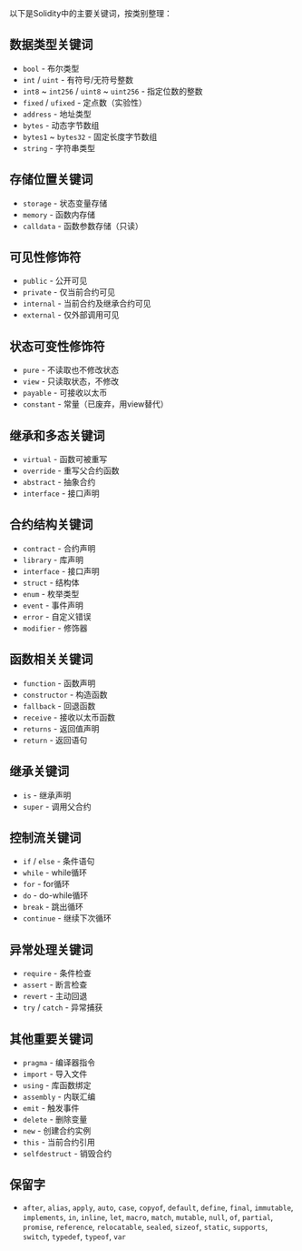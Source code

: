 以下是Solidity中的主要关键词，按类别整理：

## **数据类型关键词**
- `bool` - 布尔类型
- `int` / `uint` - 有符号/无符号整数
- `int8` ~ `int256` / `uint8` ~ `uint256` - 指定位数的整数
- `fixed` / `ufixed` - 定点数（实验性）
- `address` - 地址类型
- `bytes` - 动态字节数组
- `bytes1` ~ `bytes32` - 固定长度字节数组
- `string` - 字符串类型

## **存储位置关键词**
- `storage` - 状态变量存储
- `memory` - 函数内存储
- `calldata` - 函数参数存储（只读）

## **可见性修饰符**
- `public` - 公开可见
- `private` - 仅当前合约可见
- `internal` - 当前合约及继承合约可见
- `external` - 仅外部调用可见

## **状态可变性修饰符**
- `pure` - 不读取也不修改状态
- `view` - 只读取状态，不修改
- `payable` - 可接收以太币
- `constant` - 常量（已废弃，用view替代）

## **继承和多态关键词**
- `virtual` - 函数可被重写
- `override` - 重写父合约函数
- `abstract` - 抽象合约
- `interface` - 接口声明

## **合约结构关键词**
- `contract` - 合约声明
- `library` - 库声明
- `interface` - 接口声明
- `struct` - 结构体
- `enum` - 枚举类型
- `event` - 事件声明
- `error` - 自定义错误
- `modifier` - 修饰器

## **函数相关关键词**
- `function` - 函数声明
- `constructor` - 构造函数
- `fallback` - 回退函数
- `receive` - 接收以太币函数
- `returns` - 返回值声明
- `return` - 返回语句

## **继承关键词**
- `is` - 继承声明
- `super` - 调用父合约

## **控制流关键词**
- `if` / `else` - 条件语句
- `while` - while循环
- `for` - for循环
- `do` - do-while循环
- `break` - 跳出循环
- `continue` - 继续下次循环

## **异常处理关键词**
- `require` - 条件检查
- `assert` - 断言检查
- `revert` - 主动回退
- `try` / `catch` - 异常捕获

## **其他重要关键词**
- `pragma` - 编译器指令
- `import` - 导入文件
- `using` - 库函数绑定
- `assembly` - 内联汇编
- `emit` - 触发事件
- `delete` - 删除变量
- `new` - 创建合约实例
- `this` - 当前合约引用
- `selfdestruct` - 销毁合约

## **保留字**
- `after`, `alias`, `apply`, `auto`, `case`, `copyof`, `default`, `define`, `final`, `immutable`, `implements`, `in`, `inline`, `let`, `macro`, `match`, `mutable`, `null`, `of`, `partial`, `promise`, `reference`, `relocatable`, `sealed`, `sizeof`, `static`, `supports`, `switch`, `typedef`, `typeof`, `var`
